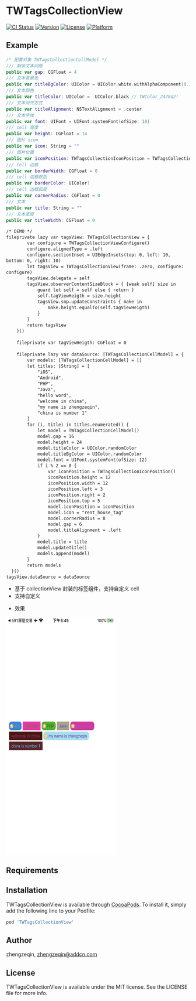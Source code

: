 # TWTagsCollectionView

[![CI Status](https://img.shields.io/travis/acct<blob>=0xE69D8EE69993E696B9/TWTagsCollectionView.svg?style=flat)](https://travis-ci.org/acct<blob>=0xE69D8EE69993E696B9/TWTagsCollectionView)
[![Version](https://img.shields.io/cocoapods/v/TWTagsCollectionView.svg?style=flat)](https://cocoapods.org/pods/TWTagsCollectionView)
[![License](https://img.shields.io/cocoapods/l/TWTagsCollectionView.svg?style=flat)](https://cocoapods.org/pods/TWTagsCollectionView)
[![Platform](https://img.shields.io/cocoapods/p/TWTagsCollectionView.svg?style=flat)](https://cocoapods.org/pods/TWTagsCollectionView)

## Example

```swift
/* 配置对象 TWTagsCollectionCellModel */
/// 剩余文本间隙
public var gap: CGFloat = 4
/// 文本背景色
public var titleBgColor: UIColor = UIColor.white.withAlphaComponent(0.1) 
/// 文本颜色
public var titleColor: UIColor =  UIColor.black // TWColor_2478d2!
/// 文本对齐方式
public var titleAlignment: NSTextAlignment = .center
/// 文本字体
public var font: UIFont = UIFont.systemFont(ofSize: 10)
/// cell 高度
public var height: CGFloat = 14
/// 图片 icon
public var icon: String = ""
/// 图片位置
public var iconPosition: TWTagsCollectionIconPosition = TWTagsCollectionIconPosition.zero
/// cell 边框
public var borderWidth: CGFloat = 0
/// cell 边框颜色
public var borderColor: UIColor?
/// cell 边框弧度
public var cornerRadius: CGFloat = 0
/// 文本
public var title: String = ""
/// 文本宽度
public var titleWidth: CGFloat = 0
```

```
/* DEMO */
fileprivate lazy var tagsView: TWTagsCollectionView = {
        var configure = TWTagsCollectionViewConfigure()
        configure.alignedType = .left
        configure.sectionInset = UIEdgeInsets(top: 0, left: 10, bottom: 0, right: 10)
        let tagsView = TWTagsCollectionView(frame: .zero, configure: configure)
        tagsView.delegate = self
        tagsView.observerContentSizeBlock = { [weak self] size in
            guard let self = self else { return }
            self.tagViewHeigth = size.height
            tagsView.snp.updateConstraints { make in
                make.height.equalTo(self.tagViewHeigth)
            }
        }
        return tagsView
    }()
    
    fileprivate var tagViewHeigth: CGFloat = 0
    
    fileprivate lazy var dataSource: [TWTagsCollectionCellModel] = {
        var models: [TWTagsCollectionCellModel] = []
        let titles: [String] = [
            "iOS",
            "Android",
            "PHP",
            "Java",
            "hello word",
            "welcome in china",
            "my name is zhengzeqin",
            "china is number 1"
        ]
        for (i, title) in titles.enumerated() {
            let model = TWTagsCollectionCellModel()
            model.gap = 16
            model.height = 24
            model.titleColor = UIColor.randomColor
            model.titleBgColor = UIColor.randomColor
            model.font = UIFont.systemFont(ofSize: 12)
            if i % 2 == 0 {
                var iconPosition = TWTagsCollectionIconPosition()
                iconPosition.height = 12
                iconPosition.width = 12
                iconPosition.left = 3
                iconPosition.right = 2
                iconPosition.top = 5
                model.iconPosition = iconPosition
                model.icon = "rent_house_tag"
                model.cornerRadius = 8
                model.gap = 6
                model.titleAlignment = .left
            }
            model.title = title
            model.updateTitle()
            models.append(model)
        }
        return models
  }()
tagsView.dataSource = dataSource
```

- 基于 collectionView 封装的标签组件，支持自定义 cell
- 支持自定义
* 效果

<img src="https://github.com/zeqinjie/TWTagsCollectionView/blob/master/assets/1.jpeg" width="300" height="650" align="middle"/>

## Requirements

## Installation

TWTagsCollectionView is available through [CocoaPods](https://cocoapods.org). To install
it, simply add the following line to your Podfile:

```ruby
pod 'TWTagsCollectionView'
```

## Author

zhengzeqin, zhengzeqin@addcn.com

## License

TWTagsCollectionView is available under the MIT license. See the LICENSE file for more info.
